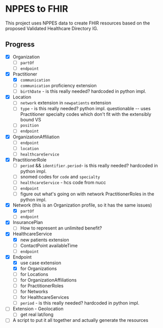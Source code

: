 # NPPES to FHIR

This project uses NPPES data to create FHIR resources based on the proposed
Validated Healthcare Directory IG.

## Progress
- [x] Organization
  - [ ] `partOf`
  - [ ] `endpoint`
- [x] Practitioner
  - [x] `communication`
  - [ ] `communication` proficiency extension
  - [ ] `birthDate` - is this really needed? hardcoded in python impl.
- [x] Location
  - [ ] `network` extension in `newpatients` extension
  - [ ] `type` - is this really needed? python impl. questionable -- uses
        Practitioner specialty codes which don't fit with the extensibly bound
        VS
  - [ ] `position`
  - [ ] `endpoint`
- [x] OrganizationAffiliation
  - [ ] `endpoint`
  - [ ] `location`
  - [ ] `healthcareService`
- [x] PractitionerRole
  - [ ] `period` && `identifier.period`- is this really needed? hardcoded in python impl.
  - [ ] snomed codes for `code` and `specialty`
  - [ ] `healthcareService` - hcs code from nucc
  - [ ] `endpoint`
  - [ ] figure out what's going on with network PractitionerRoles in the python impl.
- [x] Network (this is an Organization profile, so it has the same issues)
  - [x] `partOf`
  - [ ] `endpoint`
- [x] InsurancePlan
  - [ ] How to represent an unlimited benefit?
- [x] HealthcareService
  - [x] new patients extension
  - [ ] ContactPoint availableTime
  - [ ] `endpoint`
- [x] Endpoint
  - [x] use case extension
  - [x] for Organizations
  - [ ] for Locations
  - [ ] for OrganizationAffiliations
  - [ ] for PractitionerRoles
  - [ ] for Networks
  - [ ] for HealthcareServices
  - [ ] `period` - is this really needed? hardcoded in python impl.
- [ ] Extension - Geolocation
  - [ ] get real lat/long
- [ ] A script to put it all together and actually generate the resources
